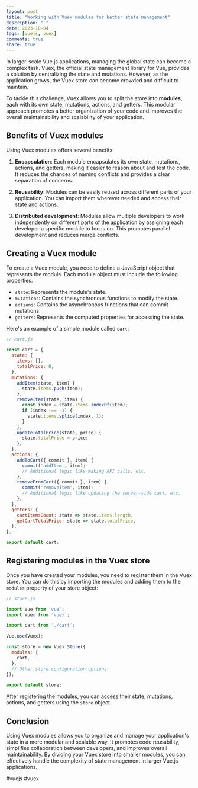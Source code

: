 ```yaml
---
layout: post
title: "Working with Vuex modules for better state management"
description: " "
date: 2023-10-04
tags: [vuejs, vuex]
comments: true
share: true
---
```


In larger-scale Vue.js applications, managing the global state can become a complex task. Vuex, the official state management library for Vue, provides a solution by centralizing the state and mutations. However, as the application grows, the Vuex store can become crowded and difficult to maintain. 

To tackle this challenge, Vuex allows you to split the store into **modules**, each with its own state, mutations, actions, and getters. This modular approach promotes a better organization of your code and improves the overall maintainability and scalability of your application.

## Benefits of Vuex modules

Using Vuex modules offers several benefits:

1. **Encapsulation**: Each module encapsulates its own state, mutations, actions, and getters, making it easier to reason about and test the code. It reduces the chances of naming conflicts and provides a clear separation of concerns.

2. **Reusability**: Modules can be easily reused across different parts of your application. You can import them wherever needed and access their state and actions.

3. **Distributed development**: Modules allow multiple developers to work independently on different parts of the application by assigning each developer a specific module to focus on. This promotes parallel development and reduces merge conflicts.

## Creating a Vuex module

To create a Vuex module, you need to define a JavaScript object that represents the module. Each module object must include the following properties:

- `state`: Represents the module's state.
- `mutations`: Contains the synchronous functions to modify the state.
- `actions`: Contains the asynchronous functions that can commit mutations.
- `getters`: Represents the computed properties for accessing the state.

Here's an example of a simple module called `cart`:

```javascript
// cart.js

const cart = {
  state: {
    items: [],
    totalPrice: 0,
  },
  mutations: {
    addItem(state, item) {
      state.items.push(item);
    },
    removeItem(state, item) {
      const index = state.items.indexOf(item);
      if (index !== -1) {
        state.items.splice(index, 1);
      }
    },
    updateTotalPrice(state, price) {
      state.totalPrice = price;
    },
  },
  actions: {
    addToCart({ commit }, item) {
      commit('addItem', item);
      // Additional logic like making API calls, etc.
    },
    removeFromCart({ commit }, item) {
      commit('removeItem', item);
      // Additional logic like updating the server-side cart, etc.
    },
  },
  getters: {
    cartItemsCount: state => state.items.length,
    getCartTotalPrice: state => state.totalPrice,
  },
};

export default cart;
```

## Registering modules in the Vuex store

Once you have created your modules, you need to register them in the Vuex store. You can do this by importing the modules and adding them to the `modules` property of your store object:

```javascript
// store.js

import Vue from 'vue';
import Vuex from 'vuex';

import cart from './cart';

Vue.use(Vuex);

const store = new Vuex.Store({
  modules: {
    cart,
  },
  // Other store configuration options
});

export default store;
```

After registering the modules, you can access their state, mutations, actions, and getters using the `store` object.

## Conclusion

Using Vuex modules allows you to organize and manage your application's state in a more modular and scalable way. It promotes code reusability, simplifies collaboration between developers, and improves overall maintainability. By dividing your Vuex store into smaller modules, you can effectively handle the complexity of state management in larger Vue.js applications.

#vuejs #vuex